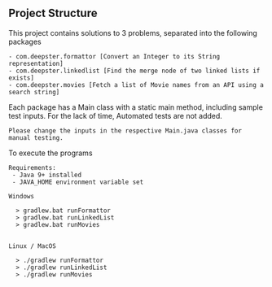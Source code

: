 
## Project Structure

This project contains solutions to 3 problems, separated into the following packages
```text
- com.deepster.formattor [Convert an Integer to its String representation]
- com.deepster.linkedlist [Find the merge node of two linked lists if exists]
- com.deepster.movies [Fetch a list of Movie names from an API using a search string]

```

Each package has a Main class with a static main method, including sample test inputs.
For the lack of time, Automated tests are not added. 

    Please change the inputs in the respective Main.java classes for manual testing.


To execute the programs

```text
Requirements:
 - Java 9+ installed
 - JAVA_HOME environment variable set

Windows

  > gradlew.bat runFormattor
  > gradlew.bat runLinkedList
  > gradlew.bat runMovies


Linux / MacOS

  > ./gradlew runFormattor
  > ./gradlew runLinkedList
  > ./gradlew runMovies

```

